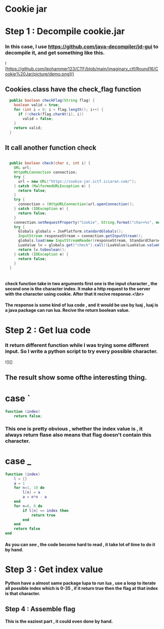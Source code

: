 # Cookie jar
# Step 1 : Decompile cookie.jar
### In this case, I use https://github.com/java-decompiler/jd-gui to decompile it, and get something like this.
![https://github.com/leohammer123/CTF/blob/main/imaginary_ctf/Round16/Cookie%20Jar/picture/demo.png]()
## Cookies.class have the check_flag function
```java
  public boolean checkFlag(String flag) {
    boolean valid = true;
    for (int i = 0; i < flag.length(); i++) {
      if (!check(flag.charAt(i), i))
        valid = false; 
    } 
    return valid;
  }
```
## It call another function check
```java

  public boolean check(char c, int i) {
    URL url;
    HttpURLConnection connection;
    try {
      url = new URL("https://cookie-jar.ictf.iciaran.com/");
    } catch (MalformedURLException e) {
      return false;
    } 
    try {
      connection = (HttpURLConnection)url.openConnection();
    } catch (IOException e) {
      return false;
    } 
    connection.setRequestProperty("Cookie", String.format("char=%s", new Object[] { Character.valueOf(c) }));
    try {
      Globals globals = JsePlatform.standardGlobals();
      InputStream responseStream = connection.getInputStream();
      globals.load(new InputStreamReader(responseStream, StandardCharsets.UTF_8), "main.lua").call();
      LuaValue lv = globals.get("check").call((LuaValue)LuaValue.valueOf(i));
      return lv.toboolean();
    } catch (IOException e) {
      return false;
    } 
  }
  
```
#### check function take in two arguments first one is the input character , the second one is the character index. It make a http request to the server with the character using cookie. After that it recive response.<\br>
#### The response is some kind of lua code , and it would be use by luaj , luaj is a java package can run lua. Recive the return boolean value.
# Step 2 : Get lua code
### It return different function while I was trying some different input. So I write a python script to try every possible character.
!()[]
## The result show some ofthe interesting thing.
# case `
```lua
function (index)
    return false;
```
### This one is pretty obvious , whether the index value is , it always return flase also means that flag doesn't contain this character.
# case _
```lua
function (index)
    l = {}
    a = 1 
    for n=1, 10 do
        l[n] = a
        a = n*n - a
    end
    for n=6, 8 do
        if l[n] == index then
            return true
        end
    end
    return false
end
```
#### As you can see , the code become hard to read , it take lot of time to do it by hand.
# Step 3 : Get index value
#### Python have a almost same package lupa to run lua , use a loop to iterate all possible index which is 0-35 , if it return true then the flag at that index is that character.
## Step 4 : Assemble flag
#### This is the eaziest part , it could even done by hand.
